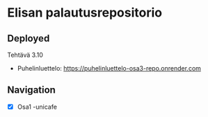 # Elisan palautusrepositorio

## Deployed
Tehtävä 3.10
  - Puhelinluettelo: https://puhelinluettelo-osa3-repo.onrender.com

## Navigation


- [x] Osa1
  -unicafe

